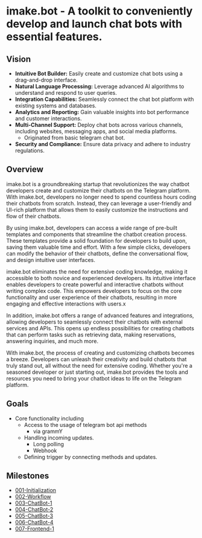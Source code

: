# imake.bot - A toolkit to conveniently develop and launch chat bots with essential features.

## Vision

- **Intuitive Bot Builder:** Easily create and customize chat bots using a drag-and-drop interface.
- **Natural Language Processing:** Leverage advanced AI algorithms to understand and respond to user queries.
- **Integration Capabilities:** Seamlessly connect the chat bot platform with existing systems and databases.
- **Analytics and Reporting:** Gain valuable insights into bot performance and customer interactions.
- **Multi-Channel Support:** Deploy chat bots across various channels, including websites, messaging apps, and social media platforms.
  - Originated from basic telegram chat bot.
- **Security and Compliance:** Ensure data privacy and adhere to industry regulations.

## Overview

imake.bot is a groundbreaking startup that revolutionizes the way chatbot developers create and customize their chatbots on the Telegram platform. With imake.bot, developers no longer need to spend countless hours coding their chatbots from scratch. Instead, they can leverage a user-friendly and UI-rich platform that allows them to easily customize the instructions and flow of their chatbots.

By using imake.bot, developers can access a wide range of pre-built templates and components that streamline the chatbot creation process. These templates provide a solid foundation for developers to build upon, saving them valuable time and effort. With a few simple clicks, developers can modify the behavior of their chatbots, define the conversational flow, and design intuitive user interfaces.

imake.bot eliminates the need for extensive coding knowledge, making it accessible to both novice and experienced developers. Its intuitive interface enables developers to create powerful and interactive chatbots without writing complex code. This empowers developers to focus on the core functionality and user experience of their chatbots, resulting in more engaging and effective interactions with users.x

In addition, imake.bot offers a range of advanced features and integrations, allowing developers to seamlessly connect their chatbots with external services and APIs. This opens up endless possibilities for creating chatbots that can perform tasks such as retrieving data, making reservations, answering inquiries, and much more.

With imake.bot, the process of creating and customizing chatbots becomes a breeze. Developers can unleash their creativity and build chatbots that truly stand out, all without the need for extensive coding. Whether you're a seasoned developer or just starting out, imake.bot provides the tools and resources you need to bring your chatbot ideas to life on the Telegram platform.

## Goals

- Core functionality including
  - Access to the usage of telegram bot api methods
    - via grammY
  - Handling incoming updates.
    - Long polling
    - Webhook
  - Defining trigger by connecting methods and updates.

## Milestones

- [001-Initialization](/pm/milestones/001-Initialization.md)
- [002-Workflow](/pm/milestones/002-Workflow.md)
- [003-ChatBot-1](/pm/milestones/003-ChatBot-1.md)
- [004-ChatBot-2](/pm/milestones/004-ChatBot-2.md)
- [005-ChatBot-3](/pm/milestones/005-ChatBot-3.md)
- [006-ChatBot-4](/pm/milestones/006-ChatBot-4.md)
- [007-Frontend-1](/pm/milestones/007-Frontend-1.md)